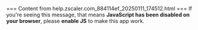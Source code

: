 === Content from help.zscaler.com_884114ef_20250111_174512.html ===
If you're seeing this message, that means **JavaScript has been disabled on your browser**, please **enable JS** to make this app work.
